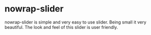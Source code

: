 # nowrap-slider
nowrap-slider is simple and very easy to use slider. Being small it very beautiful. The look and feel of this slider is user friendly.
